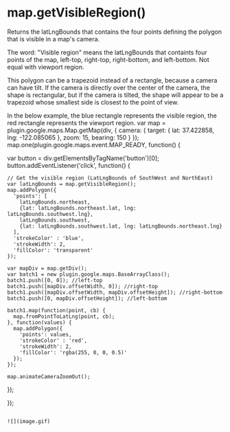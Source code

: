 # map.getVisibleRegion()

Returns the latLngBounds that contains the four points defining the polygon that is visible in a map's camera.

The word: "<span class="highlight">Visible region</span>" means the latLngBounds that containts four points of the map, left-top, right-top, right-bottom, and left-bottom. Not equal with viewport region.

This polygon can be a trapezoid instead of a rectangle, because a camera can have tilt. If the camera is directly over the center of the camera, the shape is rectangular, but if the camera is tilted, the shape will appear to be a trapezoid whose smallest side is closest to the point of view.


In the below example, the blue rectangle represents the visible region, the red rectangle represents the viewport region.
var map = plugin.google.maps.Map.getMap(div, {
  camera: {
    target: {
      lat: 37.422858,
      lng: -122.085065
    },
    zoom: 15,
    bearing: 150
  }
});
map.one(plugin.google.maps.event.MAP_READY, function() {

  var button = div.getElementsByTagName('button')[0];
  button.addEventListener('click', function() {

    // Get the visible region (LatLngBounds of SouthWest and NorthEast)
    var latLngBounds = map.getVisibleRegion();
    map.addPolygon({
      'points': [
        latLngBounds.northeast,
        {lat: latLngBounds.northeast.lat, lng: latLngBounds.southwest.lng},
        latLngBounds.southwest,
        {lat: latLngBounds.southwest.lat, lng: latLngBounds.northeast.lng}
      ],
      'strokeColor' : 'blue',
      'strokeWidth': 2,
      'fillColor': 'transparent'
    });

    var mapDiv = map.getDiv();
    var batch1 = new plugin.google.maps.BaseArrayClass();
    batch1.push([0, 0]); //left-top
    batch1.push([mapDiv.offsetWidth, 0]); //right-top
    batch1.push([mapDiv.offsetWidth, mapDiv.offsetHeight]); //right-bottom
    batch1.push([0, mapDiv.offsetHeight]); //left-bottom

    batch1.map(function(point, cb) {
      map.fromPointToLatLng(point, cb);
    }, function(values) {
      map.addPolygon({
        'points': values,
        'strokeColor' : 'red',
        'strokeWidth': 2,
        'fillColor': 'rgba(255, 0, 0, 0.5)'
      });
    });

    map.animateCameraZoomOut();

  });

});
```

![](image.gif)
